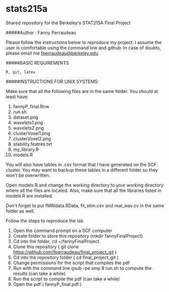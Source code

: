 stats215a
=========

Shared repository for the Berkeley's STAT215A Final Project

#####Author : Fanny Perraudeau

Please follow the instructions below to reproduce my project. 
I assume the user is comfortable using the command line and github. 
In case of doubts, please email me fperraudeau@berkeley.edu

#####BASIC REQUIREMENTS

    R, git, latex

#####INSTRUCTIONS FOR UNIX SYSTEMS:

Make sure that all the following files are in the same folder. You should at least have:
1. fannyP_final.Rnw
2. run.sh
3. dataset.png
4. wavelets1.png
5. wavelets2.png
6. clusterVoxel1.png
7. clusterVoxel2.png
8. stability.featres.txt
9. my_library.R
10. models.R

You will also have tables in .csv format that I have generated on the SCF cluster. 
You may want to backup these tables in a different folder so they won't be overwritten.

Open models.R and change the working directory to your working directory where all the files are located. Also, make sure that all the libraries listed in models.R are installed.

Don't forget to put fMRIdata.RData, fit_stim.csv and real_wav.cv in the same folder as well.


Follow the steps to reproduce the lab
1. Open the command prompt on a SCF computer
2. Create folder to store this repository (mkdir fannyFinalProject)
3. Cd into the folder, cd ~/fannyFinalProject
4. Clone this repository ( git clone https://github.com/fperraudeau/final_project_git )
5. Cd into the repository folder ( cd final_project_git )
6. Change permissions for the script that compiles the pdf
7. Run with the command line qsub -pe smp 8 run.sh to compute the results (can take a while)
7. Run the script to compile the pdf (can take a while)
9. Open the pdf ( fannyP_final.pdf )